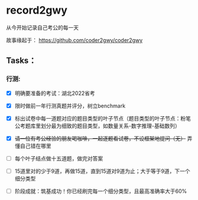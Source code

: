 # record2gwy
从今开始记录自己考公的每一天

故事缘起于：
https://github.com/coder2gwy/coder2gwy

## Tasks：
### 行测:
- [x] 明确要准备的考试：湖北2022省考

- [x] 限时做前一年行测真题并评分，树立benchmark
 
- [x] 标出试卷中每一道题对应的题目类型的叶子节点（题目类型的叶子节点：粉笔公考题库里划分最为细致的题目类型，如数量关系-数字推理-基础数列）

- [x] ~~请一位有考公经验的朋友喝咖啡，一起逐题看试卷，不设框架地提问（无）~~  弄懂自己错在哪里

- [ ] 每个叶子结点做十五道题，做完对答案

- [ ] 15道里对的少于9道，再做15道，直到15道对9道为止；大于等于9道，下一个细分类型

- [ ] 阶段成就：筑基成功！你已经刷完每一个细分类型，且最高准确率大于60%

